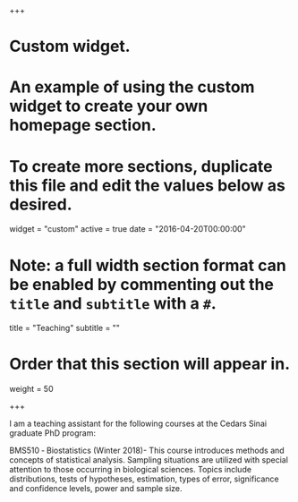 +++
# Custom widget.
# An example of using the custom widget to create your own homepage section.
# To create more sections, duplicate this file and edit the values below as desired.
widget = "custom"
active = true
date = "2016-04-20T00:00:00"

# Note: a full width section format can be enabled by commenting out the `title` and `subtitle` with a `#`.
title = "Teaching"
subtitle = ""

# Order that this section will appear in.
weight = 50

+++

I am a teaching assistant for the following courses at the Cedars Sinai graduate PhD program:

BMS510 ‐ Biostatistics (Winter 2018)- This course introduces methods and concepts of statistical analysis. Sampling situations are utilized with special attention to those occurring in biological sciences. Topics include distributions, tests of hypotheses, estimation, types of error, significance and confidence levels, power and sample size.

